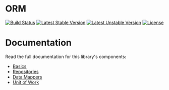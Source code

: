 <h1>ORM</h1>

[![Build Status](https://travis-ci.com/opulencephp/orm.svg)](https://travis-ci.com/opulencephp/orm)
[![Latest Stable Version](https://poser.pugx.org/opulence/orm/v/stable.svg)](https://packagist.org/packages/opulence/orm)
[![Latest Unstable Version](https://poser.pugx.org/opulence/orm/v/unstable.svg)](https://packagist.org/packages/opulence/orm)
[![License](https://poser.pugx.org/opulence/orm/license.svg)](https://packagist.org/packages/opulence/orm)

<h1>Documentation</h1>

Read the full documentation for this library's components:

* <a href="https://www.opulencephp.com/docs/orm-basics" target="_blank">Basics</a>
* <a href="https://www.opulencephp.com/docs/orm-repositories" target="_blank">Repositories</a>
* <a href="https://www.opulencephp.com/docs/orm-data-mappers" target="_blank">Data Mappers</a>
* <a href="https://www.opulencephp.com/docs/orm-units-of-work" target="_blank">Unit of Work</a>
